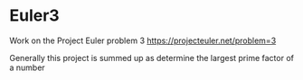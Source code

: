 # Euler3
Work on the Project Euler problem 3 https://projecteuler.net/problem=3

Generally this project is summed up as determine the largest prime factor of a number
